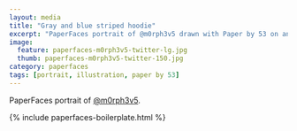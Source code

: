 ```yaml
---
layout: media
title: "Gray and blue striped hoodie"
excerpt: "PaperFaces portrait of @m0rph3v5 drawn with Paper by 53 on an iPad."
image: 
  feature: paperfaces-m0rph3v5-twitter-lg.jpg
  thumb: paperfaces-m0rph3v5-twitter-150.jpg
category: paperfaces
tags: [portrait, illustration, paper by 53]
---
```


PaperFaces portrait of [@m0rph3v5](http://twitter.com/m0rph3v5).

{% include paperfaces-boilerplate.html %}